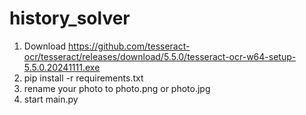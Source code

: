 # history_solver
1. Download https://github.com/tesseract-ocr/tesseract/releases/download/5.5.0/tesseract-ocr-w64-setup-5.5.0.20241111.exe
2. pip install -r requirements.txt
3. rename your photo to photo.png or photo.jpg
4. start main.py
